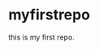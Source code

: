 # myfirstrepo
<!doctype html>
<html>
<head>
  <meta charset="UTF -8">
  <title> my first repo</title>
  </head>
  <body>
    this is my first repo.
    </body>
    </html>
